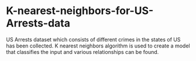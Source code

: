 # K-nearest-neighbors-for-US-Arrests-data
US Arrests dataset which consists of different crimes in the states of US has been collected.
K nearest neighbors algorithm is used to create a model that classifies the input and various relationships can be found.
